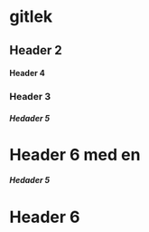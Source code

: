 # gitlek
## Header 2

#### Header 4

### Header 3

##### Hedader 5

# Header 6 med en #
##### Hedader 5 
# Header 6
